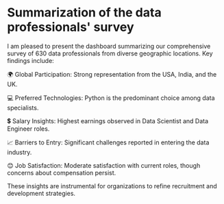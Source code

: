 # Summarization of the data professionals' survey
I am pleased to present the dashboard summarizing our comprehensive survey of 630 data professionals from diverse geographic locations. Key findings include:

🌍 Global Participation: Strong representation from the USA, India, and the UK.

💻 Preferred Technologies: Python is the predominant choice among data specialists.

💲 Salary Insights: Highest earnings observed in Data Scientist and Data Engineer roles.

📈 Barriers to Entry: Significant challenges reported in entering the data industry.

😊 Job Satisfaction: Moderate satisfaction with current roles, though concerns about compensation persist.

These insights are instrumental for organizations to refine recruitment and development strategies.
